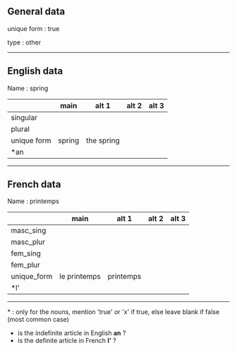 ## General data

unique form : true

type : other

---

## English data

Name : spring

|             |  main  |   alt 1    | alt 2 | alt 3 |
| :---------- | :----: | :--------: | :---: | ----- |
| singular    |        |            |       |       |
| plural      |        |            |       |       |
| unique form | spring | the spring |       |       |
| \*an        |        |            |       |       |

---

## French data

Name : printemps

|             |     main     |   alt 1   | alt 2 | alt 3 |
| :---------- | :----------: | :-------: | :---: | :---: |
| masc_sing   |              |           |       |       |
| masc_plur   |              |           |       |       |
| fem_sing    |              |           |       |       |
| fem_plur    |              |           |       |       |
| unique_form | le printemps | printemps |       |       |
| \*l'        |              |           |       |       |

---

\* : only for the nouns, mention 'true' or 'x' if true, else leave blank if false (most common case)

- is the indefinite article in English **an** ?
- is the definite article in French **l'** ?

